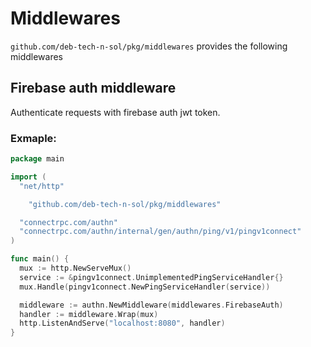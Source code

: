 # Middlewares
`github.com/deb-tech-n-sol/pkg/middlewares` provides the following middlewares

## Firebase auth middleware
Authenticate requests with firebase auth jwt token.

### Exmaple:
```go
package main

import (
  "net/http"

	"github.com/deb-tech-n-sol/pkg/middlewares"

  "connectrpc.com/authn"
  "connectrpc.com/authn/internal/gen/authn/ping/v1/pingv1connect"
)

func main() {
  mux := http.NewServeMux()
  service := &pingv1connect.UnimplementedPingServiceHandler{}
  mux.Handle(pingv1connect.NewPingServiceHandler(service))

  middleware := authn.NewMiddleware(middlewares.FirebaseAuth)
  handler := middleware.Wrap(mux)
  http.ListenAndServe("localhost:8080", handler)
}
```

